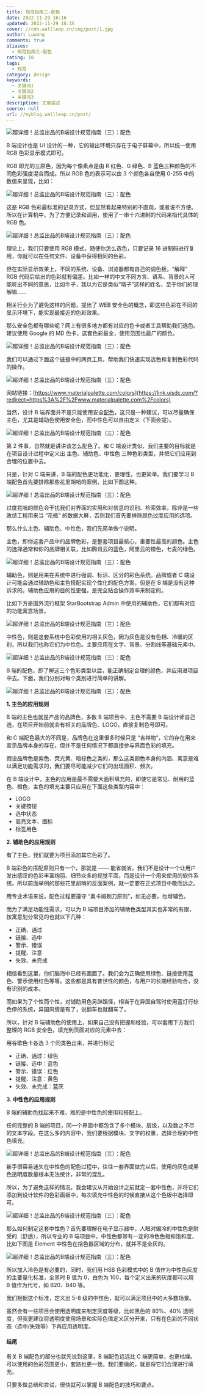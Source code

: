 ```yaml
---
title: 规范指南三-配色
date: 2022-11-29 16:16
updated: 2022-11-29 16:16
cover: //cdn.wallleap.cn/img/post/1.jpg
author: Luwang
comments: true
aliases:
  - 规范指南三-配色
rating: 10
tags:
  - 规范
category: design
keywords:
  - 关键词1
  - 关键词2
  - 关键词3
description: 文章描述
source: null
url: //myblog.wallleap.cn/post/
---
```


![超详细！总监出品的B端设计规范指南（三）：配色](https://cdn.wallleap.cn/img/pic/illustrtion/202211291617341.jpeg)

B 端设计也是 UI 设计的一种，它的输出环境只存在于电子屏幕中，所以统一使用 RGB 色彩显示模式即可。

RGB 即光的三原色，因为每个像素点是由 R 红色、G 绿色、B 蓝色三种颜色的不同色彩强度混合而成。所以 RGB 色的表示可以由 3 个颜色各自使用 0-255 中的数值来呈现，比如：

![超详细！总监出品的B端设计规范指南（三）：配色](https://cdn.wallleap.cn/img/pic/illustrtion/202211291617343.jpeg)

这是 RGB 色彩最标准的记录方式，但显然看起来特别的不直观，或者说不方便。所以在计算机中，为了方便记录和调用，使用了一串十六进制的代码来指代具体的 RGB 色。

![超详细！总监出品的B端设计规范指南（三）：配色](https://cdn.wallleap.cn/img/pic/illustrtion/202211291617344.jpeg)

理论上，我们只要使用 RGB 模式，随便你怎么选色，只要记录 16 进制码进行复用，你就可以在任何文件、设备中获得相同的色彩。

但在实际显示效果上，不同的系统、设备、浏览器都有自己的调色板，“解释” RGB 代码后给出的色彩就有偏差。比如一样的中文不同方言、语系、背景的人可能听出不同的意思，比如牛子，我以为它是类似“晴子”这样的姓名，至于你们的理解嘛……

相关行业为了避免这样的问题，提出了 WEB 安全色的概念，即这些色彩在不同的显示环境下，能实现最接近的色彩效果。

那么安全色都有哪些呢？网上有很多地方都有对应的色卡或者工具帮助我们选色。建议使用 Google 的 MD 色卡，这套色彩最全，使用范围也最广的颜色。

![超详细！总监出品的B端设计规范指南（三）：配色](https://cdn.wallleap.cn/img/pic/illustrtion/202211291617345.jpeg)

我们可以通过下面这个链接中的网页工具，帮助我们快速实现选色和复制色彩代码的操作。

![超详细！总监出品的B端设计规范指南（三）：配色](https://cdn.wallleap.cn/img/pic/illustrtion/202211291617346.jpeg)

网站链接：[https://www.materialpalette.com/colors](https://link.uisdc.com/?redirect=https%3A%2F%2Fwww.materialpalette.com%2Fcolors)

当然，设计 B 端界面并不是只能使用安全[配色](https://www.uisdc.com/tag/%e9%85%8d%e8%89%b2)，这只是一种建议，可以尽量确保主色，尤其是辅助色使用安全色，而中性色可以自由定义（下面会提）。

![超详细！总监出品的B端设计规范指南（三）：配色](https://cdn.wallleap.cn/img/pic/illustrtion/202211291617347.jpeg)

第 2 件事，自然就是讲讲该怎么配色了。和 C 端设计类似，我们主要的目标就是在项目设计过程中定义出 主色、辅助色、中性色 三种色彩类型，并把它们应用到合理的位置中去。

只是，针对 C 端来讲，B 端的配色更功能化，更理性，也更简单。我们要学习 B 端配色首先要排除那些花里胡哨的案例，比如下图这种。

![超详细！总监出品的B端设计规范指南（三）：配色](https://cdn.wallleap.cn/img/pic/illustrtion/202211291617348.jpeg)

过度花哨的颜色会干扰我们对界面的实用和对信息的识别、检索效率，除非是一些政绩工程用来当 “花瓶” 的数据大屏，否则我们首先要排除颜色过度应用的选项。

那么什么主色、辅助色、中性色，我们先简单做个说明。

主色，即你这套产品中的品牌色彩，是整套项目最核心，重要性最高的颜色。主色的选择通常和你的品牌相关联，比如腾讯云的蓝色，阿里云的橙色，七麦的绿色。

![超详细！总监出品的B端设计规范指南（三）：配色](https://cdn.wallleap.cn/img/pic/illustrtion/202211291617349.jpeg)

辅助色，则是用来在系统中进行强调、标识、区分的彩色系统。品牌或者 C 端设计可能会通过辅助色和主色搭配实现个性化的配色方案，但是在 B 端是没有这种诉求的。辅助色应用的目的性更强，是完全贴合操作效率来制定的。

比如下方是国外流行框架 StarBootstrap Admin 中使用的辅助色，它们都有对应的功能寓意场景。

![超详细！总监出品的B端设计规范指南（三）：配色](https://cdn.wallleap.cn/img/pic/illustrtion/202211291617350.jpeg)

中性色，则是这套系统中色彩使用的相关灰色，因为灰色是没有色相、冷暖的区别，所以我们也称它们为中性色。主要应用在文字、背景、分割线等基础元素中。

![超详细！总监出品的B端设计规范指南（三）：配色](https://cdn.wallleap.cn/img/pic/illustrtion/202211291617351.jpeg)

B 端的配色，即了解这三个色彩类型以后，能正确制定合理的颜色，并应用进项目中去。下面，我们分别对每个类别进行简单的讲解。

![超详细！总监出品的B端设计规范指南（三）：配色](https://cdn.wallleap.cn/img/pic/illustrtion/202211291617352.jpeg)

**1\. 主色的应用规则**

B 端的主色也就是产品的品牌色，多数 B 端项目中，主色不需要 B 端设计师自己选，在项目开始前就会有相关的品牌色、LOGO，直接复制色号即可。

和 C 端配色最大的不同是，品牌色在这里很多时候只是 “吉祥物”，它的存在用来宣示品牌本身的存在，但并不是任何情况下都直接参与界面色彩的填充。

假设品牌色是紫色、荧光黄、暗棕色之类的，那么这类颜色本身的内涵、寓意是难以满足功能需求的，我们要尽可能减少它们的出现面积、频次。

在 B 端设计中，主色的应用是最不需要大面积填充的，即使它是常见、耐用的蓝色、橙色，主色的填充主要只应用在下面这些类型内容中：

-   LOGO
-   关键按钮
-   选中状态
-   高亮文本、图标
-   标签用色

**2\. 辅助色的应用规则**

有了主色，我们就要为项目添加其它色彩了。

B 端彩色的搭配原则只有一个，那就是 —— 能省就省。我们不是设计一个让用户发出感叹的色彩丰富绚丽、细节众多的视觉平面，而是设计一个用来使用的软件系统。所以前面举例的那些花里胡哨的反面案例，就一定要在正式项目中敬而远之。

用专业术语来说，配色过程要遵守 “奥卡姆剃刀原则”，如无必要，勿增辅色。

而为了满足功能性需求，可以为 B 端项目添加的辅助色类型其实也非常的有限，按寓意划分常见的也就以下几种：

-   正确、通过
-   链接、选中
-   警示、错误
-   提醒、注意
-   失效、未完成

相信看到这里，你们脑海中已经有画面了。我们会为正确使用绿色、链接使用蓝色、警示使用红色等等。这些都是具有普世性的颜色，与用户的长期经验吻合，没有识别的成本。

而如果为了个性而个性，对辅助用色另辟蹊径，相当于在异国自驾时使用蓝灯行棕色停的系统，异国风情是有了，说翻车也就翻车了。

所以，针对 B 端辅助色的使用上，如果自己没有把握和经验，可以套用下方我们整理的 RGB 安全色，填充到页面对应的元素中去：

用谷歌色卡各选 3 个同类色出来，并进行标记

-   正确、通过：绿色
-   链接、选中：蓝色
-   警示、错误：红色
-   提醒、注意：黄色
-   失效、未完成：蓝灰

**3\. 中性色的应用规则**

B 端的辅助色找起来不难，难的是中性色的使用和搭配上。

任何完整的 B 端的项目，同一个界面中都包含了多个模块、层级，以及数之不尽的文本字段。在这么多的内容中，我们要根据模块、文字的权重，选择合理的中性色填充。

![超详细！总监出品的B端设计规范指南（三）：配色](https://cdn.wallleap.cn/img/pic/illustrtion/202211291617353.jpeg)

新手很容易迷失在中性色的配色过程中，往往一套界面做完以后，使用的灰色或黑色透明度数量根本无法统计，非常的混乱。

所以，为了避免这样的情况，我会建议从开始设计之前就定一套中性色，并将它们添加到设计软件的色彩画板中，每次填充中性色的时候直接从这个色板中选择即可。

![超详细！总监出品的B端设计规范指南（三）：配色](https://cdn.wallleap.cn/img/pic/illustrtion/202211291617354.jpeg)

那么如何制定这套中性色？首先要理解在电子显示器中，人眼对偏冷的中性色是耐受的（舒适），所以专业的 B 端项目中，中性色都带有一定的冷色色相和饱和度，比如下图是 Element 中性色在拾色器区域的分布，就并不是全灰的。

![超详细！总监出品的B端设计规范指南（三）：配色](https://cdn.wallleap.cn/img/pic/illustrtion/202211291617355.jpeg)

所以加入冷色是有必要的，同时，我们用 HSB 色彩模式中的 B 值作为中性色灰度的主要量化标准，全黑时 B 值为 0，白色为 100，每个定义出来的灰度都可以用 B 值作为代号，如 B20、B40 等。

我们根据这个标准，定义出 5-8 级的中性色，就可以满足项目中的大多数场景。

虽然会有一些项目会使用透明度来制定灰度等级，比如黑色的 80%、40% 透明度，但我更建议将透明度使用场景和实际色值定义区分开来，只有在色彩的不同状态（选中/失效等）下再应用透明度。

#### 结尾

有关 B 端配色的部分也就先说到这里，B 端配色远远比 C 端更简单，也更枯燥。可以使用的色彩范围更小，套路也更一致。我们要做的，就是将它们合理进行填充。

只要多做总结和尝试，很快就可以掌握 B 端配色的技巧和要点。

